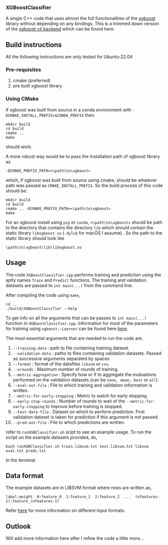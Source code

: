 ### XGBoostClassifier
A single C++ code that uses almost the full functionalities of the [xgboost](https://github.com/dmlc/xgboost/tree/master) library without depending on any bindings. This is a trimmed down version of the [xgboost-cli backend]( https://github.com/dmlc/xgboost/blob/master/src/cli_main.cc) which can be found here:

## Build instructions
All the following instructions are only tested for Ubuntu-22.04
### Pre-requisites
1) cmake (preferred)
2) pre built xgboost library
### Using CMake
If xgboost was built from source in a conda environment with `-DCMAKE_INSTALL_PREFIX=$CONDA_PREFIX` then

```
mkdir build 
cd build 
cmake ..
make
```
should work.

A more robust way would be to pass the installation path of xgboost library as 
```
-DCMAKE_PREFIX_PATH=<\path\to\xgboost>
``` 
which, if xgboost was built from source using cmake, should be whatever path was passed as `CMAKE_INSTALL_PREFIX`. So the build process of this code should be:
```
mkdir build 
cd build 
cmake .. -DCMAKE_PREFIX_PATH=<\path\to\xgboost>
make
```
For an xgboost install using `pip` or `conda`, `<\path\to\xgboost>` should be path to the directory that contains the directory `lib` which should contain the static library `libxgboost.so` (`.dylib` for macOS I assume) . So the path to the static library should look like 
```
\path\to\xgboost\lib\libxgboost.so
```

## Usage
The code `XGBoostClassifier.cpp` performs training and prediction using the aptly names `Train` and `Predict` functions. The training and validation datasets are passed to `int main(...)` from the command line.

After compiling the code using `make`, 
```
cd ..
./build/XGBoostClassifier --help
```
To get info on all the arguments that can be passes to `int main(...)` function in  `XGBoostClassifier.cpp`. Information for most of the parameters for training using `xgboost::Learner` can be found here [here](https://xgboost.readthedocs.io/en/stable/parameter.html). 

The most essential arguments that are needed to run the code are,
1) `--training-data` : path to file containing training dataset.
2) `--validation-data` : paths to files containing validation datasets. Passed as successive arguments separated by spaces
3) `--format` : format of the datafiles `libsvm` or `csv`.
4) `--nrounds` : Maximum number of rounds of training.
5) `--metric-aggregation` : Specify how or if to aggregate the evaluations performed on the validation  datasets (can be `none, mean, best`  or  `all`).
6) `--eval-out-file` : File to which training and validation information is written.
7) `--metric-for-early-stopping` : Metric to watch for early stopping
8) `--early-stop-rounds` : Number of rounds to wait of the `--metric-for-early-stopping` to improve before training is stopped.
9) `--test-data-file` : Dataset on which to perform prediction. First validation dataset is taken for prediction if this argument is not passed.
10) `--pred-out-file` : File to which predictions are written.

refer to `runXGBClassifier.sh` scipt to see an example usage. To run the script on the example datasets provided, do,
```
bash runXGBClassifier.sh train.libsvm.txt test.libsvm.txt libsvm eval.txt preds.txt
```
In the terminal.
## Data format

The example datasets are in LIBSVM format where rows are written as,
```
label:weight  0:feature_0  1:feature_1  2:feature_2  ...  (nfeatures-1):feature_(nfeatures-1)
```

Refer [here](https://xgboost.readthedocs.io/en/stable/tutorials/input_format.html) for more information on different input formats.

## Outlook
Will add more information here after I refine the code a little more...
